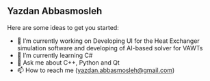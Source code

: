 ## Yazdan Abbasmosleh


Here are some ideas to get you started:

- 🔭 I’m currently working on Developing UI for the Heat Exchanger simulation software and developing of AI-based solver for VAWTs
- 🌱 I’m currently learning C#
- 💬 Ask me about C++, Python and Qt
- 📫 How to reach me (yazdan.abbasmosleh@gmail.com)
